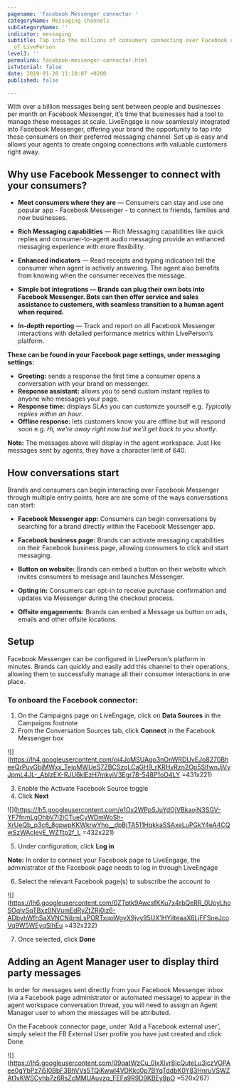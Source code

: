 ```yaml
---
pagename: 'Facebook Messenger connector '
categoryName: Messaging channels
subCategoryName: ''
indicator: messaging
subtitle: Tap into the millions of consumers connecting over Facebook using the power
  of LivePerson
level3: ''
permalink: facebook-messenger-connector.html
isTutorial: false
date: 2019-01-20 11:10:07 +0200
published: false

---
```

With over a billion messages being sent between people and businesses per month on Facebook Messenger, it’s time that businesses had a tool to manage these messages at scale. LiveEngage is now seamlessly integrated into Facebook Messenger, offering your brand the opportunity to tap into these consumers on their preferred messaging channel. Set up is easy and allows your agents to create ongoing connections with valuable customers right away.  

## Why use Facebook Messenger to connect with your consumers?

* **Meet consumers where they are** — Consumers can stay and use one popular app - Facebook Messenger - to connect to friends, families and now businesses. 
* **Rich Messaging capabilities** — Rich Messaging capabilities like quick replies and consumer-to-agent audio messaging provide an enhanced messaging experience with more flexibility. 
* **Enhanced indicators** — Read receipts and typing indication tell the consumer when agent is actively answering. The agent also benefits from knowing when the consumer receives the message. 

* **Simple bot integrations — Brands can plug their own bots into Facebook Messenger. Bots can then offer service and sales assistance to customers, with seamless transition to a human agent when required.** 

* **In-depth reporting** — Track and report on all Facebook Messenger interactions with detailed performance metrics within LivePerson’s platform.

**These can be found in your Facebook page settings, under messaging settings:**

* **Greeting:** sends a response the first time a consumer opens a conversation with your brand on messenger.
* **Response assistant:** allows you to send custom instant replies to anyone who messages your page. 
* **Response time:** displays SLAs you can customize yourself e.g. _Typically replies within an hour_.
* **Offline response:** lets customers know you are offline but will respond soon e.g. _Hi, we’re away right now but we’ll get back to you shortly_.

**Note:** The messages above will display in the agent workspace. Just like messages sent by agents, they have a character limit of 640. 

## How conversations start

Brands and consumers can begin interacting over Facebook Messenger through multiple entry points, here are are some of the ways conversations can start:

* **Facebook Messenger app:** Consumers can begin conversations by searching for a brand directly within the Facebook Messenger app.
* **Facebook business page:** Brands can activate messaging capabilities on their Facebook business page, allowing consumers to click and start messaging. 
* **Button on website:** Brands can embed a button on their website which invites consumers to message and launches Messenger. 
* **Opting in:** Consumers can opt-in to receive purchase confirmation and updates via Messenger during the checkout process. 

* **Offsite engagements:** Brands can embed a Message us button on ads, emails and other offsite locations. 

## Setup 

Facebook Messenger can be configured in LivePerson’s platform in minutes. Brands can quickly and easily add this channel to their operations, allowing them to successfully manage all their consumer interactions in one place. 

### To onboard the Facebook connector:

1. On the Campaigns page on LiveEngage, click on **Data Sources** in the Campaigns footnote
2. From the Conversation Sources tab, click **Connect** in the Facebook Messenger box 

![](https://lh4.googleusercontent.com/oj4JoMSUAqo3nOnWRDUvEJo8270BheeQrPuyGbiMWxx_TejoMWUeS7ZBCSzqLCaGH9_rKRHvRzn2Op5SlfwnJjVyJpmL4JL-_AbIzEX-RJU6klEzH7mkviV3Egr78-548P1oO4LY =431x221)

3. Enable the Activate Facebook Source toggle
4. Click **Next**

![](https://lh5.googleusercontent.com/e1Ox2WPpSJuYdOjVBkaojN3SGV-YF7fnmLgOhbV7i2iCTueCyWDmWoSh-XrUeQb_p3c6_8gpwpKKWkrwYho__dpBjTA511HqkkaSSAxeLuPGkY4eA4CQwSzWAcIevE_WZTtp2f_L =432x221)

5. Under configuration, click **Log in**

**Note:** In order to connect your Facebook page to LiveEngage, the administrator of the Facebook page needs to log in through LiveEngage

6. Select the relevant Facebook page(s) to subscribe the account to

![](https://lh6.googleusercontent.com/0ZTptk9AwcsfKKu7x4rbQeRR_0UoyLhoSOqIvSqTBxz0NVumEdRyZtZRj0iz6-ADbyhWfhSaXVNCNibmLsPORTxqoWgyX9jvy95UX1HYiIteaaX6LjFFSneJcoVq9W5WEyqSIhEu =432x222)

7. Once selected, click **Done**

## Adding an Agent Manager user to display third party messages

In order for messages sent directly from your Facebook Messenger inbox (via a Facebook page administrator or automated message) to appear in the agent workspace conversation thread, you will need to assign an Agent Manager user to whom the messages will be attributed. 

On the Facebook connector page, under ‘Add a Facebook external user’, simply select the FB External User profile you have just created and click Done.

![](https://lh5.googleusercontent.com/09qatWzCu_0lxXlvr8IcQuteLu3lczVOPAee0gYbPz7i5l0BbF3BhVVs5TQiKwwl4VDKko0p7BYqTddbK0Y83HnruVSWZAt1vKWSCyhb7z6RsZcMMUAuvzq_FEFa9R9D9KBEy8pO =520x267)